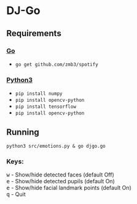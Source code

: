 # DJ-Go

## Requirements

### [Go](https://golang.org/dl/) 

* `go get github.com/zmb3/spotify`

### [Python3](https://www.python.org/)

* `pip install numpy`
* `pip install opencv-python`
* `pip install tensorflow`
* `pip install opencv-python`


## Running

`python3 src/emotions.py & go djgo.go`

### Keys:
<kbd>w</kbd> - Show/hide detected faces (default Off)<br/>
<kbd>e</kbd> - Show/hide detected pupils (default On)<br/>
<kbd>e</kbd> - Show/hide facial landmark points (default On)<br/>
<kbd>q</kbd> - Quit